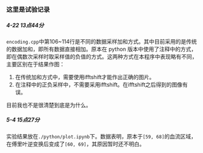 ### 这里是试验记录

##### 4-22 13点44分 
`encoding.cpp`中第106~114行是不同的数据采样加和方式。其中目前采用的是传统的数据加和，即所有数据直接相加。原本在 python 版本中使用了注释中的方式，即在偶数次采样时取采样值的负值的方式。这两种方式在本程序中表现略有不同，主要区别在于结果作图：
1. 在传统加和方式中，需要使用ifftshift才能作出正确的图片。
2. 在注释中的正负采样中，不需要采用ifftshift。在ifftshift之后得到的图像有误。

目前我也不是很清楚到底是为什么。

##### 5-4 15点27分
实验结果放在`./python/plot.ipynb`下。数据表明，原本于`[59, 68]`的血流区域，在傅里叶逆变换后变成了`[60, 69]`，其原因暂时还不明白。

